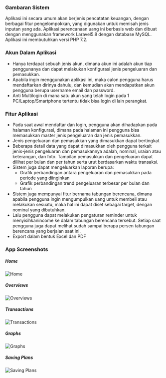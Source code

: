 ### Gambaran Sistem

Aplikasi ini secara umum akan berjenis pencatatan keuangan, dengan berbagai fitur pengelompokkan, yang digunakan untuk memisah jenis inputan yang ada.
Aplikasi perencanaan uang ini berbasis web dan dibuat dengan menggunakan framework Laravel5.8 dengan database MySQL. Aplikasi ini membutuhkan versi PHP 7.2.

### Akun Dalam Aplikasi
- Hanya terdapat sebuah jenis akun, dimana akun ini adalah akun tiap penggunanya dan dapat melakukan konfigurasi jenis pengeluaran dan pemasukkan.
- Apabila ingin menggunakan aplikasi ini, maka calon pengguna harus mendaftarkan dirinya dahulu, dan kemudian akan mendapatkan akun pengguna berupa username email dan password.
- Anti Multilogin di mana satu akun yang telah login pada 1 PC/Laptop/Smartphone tertentu tidak bisa login di lain perangkat.

### Fitur Aplikasi
- Pada saat awal mendaftar dan login, pengguna akan dihadapkan pada halaman konfigurasi, dimana pada halaman ini pengguna bisa memasukkan master jenis pengeluaran dan jenis pemasukkan.
- Jenis pengeluaran dan pemasukkan yang dimasukkan dapat bertingkat
- Beberapa detail data yang dapat dimasukkan oleh pengguna terkait jenis-jenis pengeluaran dan pemasukannya adalah, nominal, uraian atau keterangan, dan foto. Tampilan pemasukkan dan pengeluaran dapat dilihat per bulan dan per tahun serta urut berdasarkan waktu transaksi.
- Sistem juga dapat mengeluarkan laporan berupa:
  - Grafik perbandingan antara pengeluaran dan pemasukkan pada periode yang diinginkan
  - Grafik perbandingan trend pengeluaran terbesar per bulan dan tahun
- Sistem juga mempunyai fitur bernama tabungan berencana, dimana apabila pengguna ingin mengumpulkan uang untuk membeli atau melakukan sesuatu, maka hal ini dapat diset sebagai target, dengan nominal yang dibutuhkan.
- Lalu pengguna dapat melakukan pengaturan reminder untuk menyisihkan ​income ​ke dalam tabungan berencana tersebut. Setiap saat pengguna juga dapat melihat sudah sampai berapa persen tabungan berencana yang berjalan saat ini.
- Export dalam bentuk Excel dan PDF

### App Screenshots
##### Home
![Home](https://github.com/vari8/Pecinta-Duniawi/blob/master/resources/screenshots/home.png)

##### Overviews
![Overviews](https://github.com/vari8/Pecinta-Duniawi/blob/master/resources/screenshots/overviews.png)

##### Transactions
![Transactions](https://github.com/vari8/Pecinta-Duniawi/blob/master/resources/screenshots/transactions.png)

##### Graphs
![Graphs](https://github.com/vari8/Pecinta-Duniawi/blob/master/resources/screenshots/graphs.png)

##### Saving Plans
![Saving Plans](https://github.com/vari8/Pecinta-Duniawi/blob/master/resources/screenshots/saving%20plan%20-%202.png)
